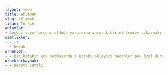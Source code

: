 ```yaml
---
layout: term
title: aklamak
slug: aklamak
lisan: Türkçe
anlamlar:
- Suçsuz veya borçsuz olduğu yargısına vararak birini temize çıkarmak; tebriye etmek, ibra etmek
ozellikler:
- - -i
  - hukuk
ornekler:
- - Bir kitabın çok satmasında o kitabı aklayıcı nedenler pek özel durumlara bağlıdır.
orneklerkaynak:
- - Necati Cumalı
---
```

